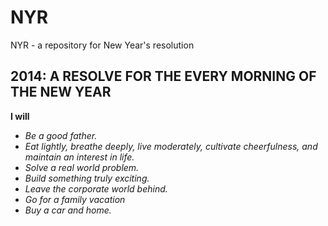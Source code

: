 NYR
===

NYR - a repository for New Year's resolution


## 2014: A RESOLVE FOR THE EVERY MORNING OF THE NEW YEAR ##

**I will**
 - *Be a good father.*
 - *Eat lightly, breathe deeply, live moderately, cultivate cheerfulness, and maintain an interest in life.*
 - *Solve a real world problem.*
 - *Build something truly exciting.*
 - *Leave the corporate world behind.*
 - *Go for a family vacation*
 - *Buy a car and home.*
